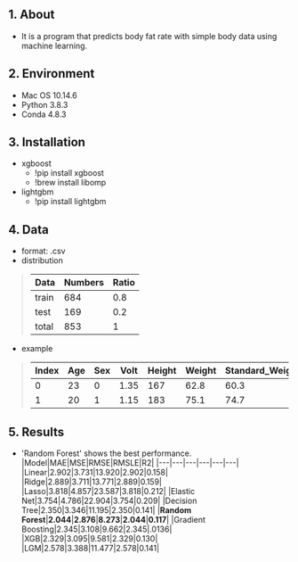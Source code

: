 ## 1. About
- It is a program that predicts body fat rate with simple body data using machine learning.

## 2. Environment
- Mac OS 10.14.6
- Python 3.8.3
- Conda 4.8.3

## 3. Installation
- xgboost<br/>
    - !pip install xgboost<br/>
    - !brew install libomp
- lightgbm<br/>
    - !pip install lightgbm

## 4. Data
- format: .csv<br/>
- distribution<br/> 
> |Data|Numbers|Ratio|
> |---|---|---|
> |train|684|0.8|
> |test|169|0.2|
> |total|853|1|<br/>
- example<br/>
> |Index|Age|Sex|Volt|Height|Weight|Standard_Weight|Body_Fat_Rate|
> |---|---|---|---|---|---|---|---|
> |0|23|0|1.35|167|62.8|60.3|31.9
> |1|20|1|1.15|183|75.1|74.7|12.6

## 5. Results
- 'Random Forest' shows the best performance.<br/>
|Model|MAE|MSE|RMSE|RMSLE|R2|
|---|---|---|---|---|---|
|Linear|2.902|3.731|13.920|2.902|0.158|
|Ridge|2.889|3.711|13.771|2.889|0.159|
|Lasso|3.818|4.857|23.587|3.818|0.212|
|Elastic Net|3.754|4.786|22.904|3.754|0.209|
|Decision Tree|2.350|3.346|11.195|2.350|0.141|
|**Random Forest**|**2.044**|**2.876**|**8.273**|**2.044**|**0.117**|
|Gradient Boosting|2.345|3.108|9.662|2.345|.0136|
|XGB|2.329|3.095|9.581|2.329|0.130|
|LGM|2.578|3.388|11.477|2.578|0.141|
